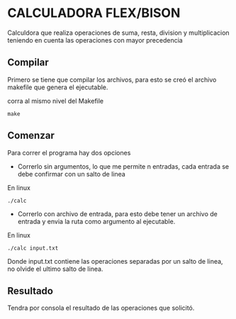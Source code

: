 # CALCULADORA FLEX/BISON
Calculdora que realiza operaciones de suma, resta, division y multiplicacion teniendo en cuenta las operaciones con mayor precedencia

## Compilar

Primero se tiene que compilar los archivos, para esto se creó el archivo makefile que genera el ejecutable.

corra al mismo nivel del Makefile

```
make
```

## Comenzar

Para correr el programa hay dos opciones

- Correrlo sin argumentos, lo que me permite n entradas, cada entrada se debe confirmar con un salto de linea

En linux
```
./calc
```

- Correrlo con archivo de entrada, para esto debe tener un archivo de entrada y envia la ruta como argumento al ejecutable.

En linux
```
./calc input.txt
```

Donde input.txt contiene las operaciones separadas por un salto de linea, no olvide el ultimo salto de linea.

## Resultado

Tendra por consola el resultado de las operaciones que solicitó.
